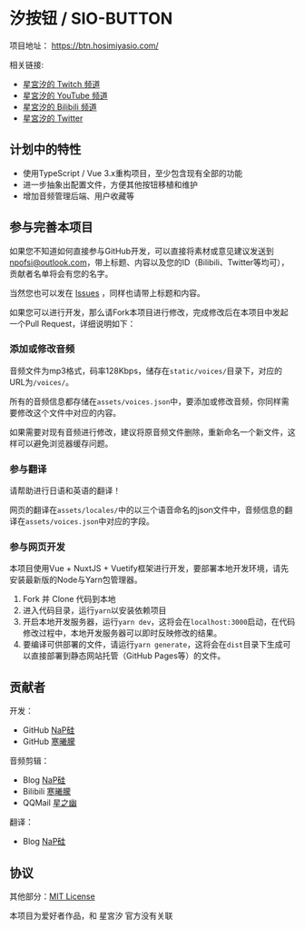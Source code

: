 # 汐按钮 / SIO-BUTTON


项目地址： https://btn.hosimiyasio.com/

相关链接:

- [星宮汐的 Twitch 频道](https://www.twitch.tv/hosimiyasio)
- [星宮汐的 YouTube 频道](http://bit.ly/38zay0t)
- [星宮汐的 Bilibili 频道](https://space.bilibili.com/402417817)
- [星宮汐的 Twitter](https://twitter.com/Hosimiya_Sio)

## 计划中的特性

- 使用TypeScript / Vue 3.x重构项目，至少包含现有全部的功能
- 进一步抽象出配置文件，方便其他按钮移植和维护
- 增加音频管理后端、用户收藏等

## 参与完善本项目

如果您不知道如何直接参与GitHub开发，可以直接将素材或意见建议发送到[npofsi@outlook.com](mailto:npofsi@outlook.com)，带上标题、内容以及您的ID（Bilibili、Twitter等均可），贡献者名单将会有您的名字。

当然您也可以发在 [Issues](https://github.com/npofsi/SioButton/issues) ，同样也请带上标题和内容。

如果您可以进行开发，那么请Fork本项目进行修改，完成修改后在本项目中发起一个Pull Request，详细说明如下：

### 添加或修改音频

音频文件为mp3格式，码率128Kbps，储存在`static/voices/`目录下，对应的URL为`/voices/`。

所有的音频信息都存储在`assets/voices.json`中，要添加或修改音频，你同样需要修改这个文件中对应的内容。

如果需要对现有音频进行修改，建议将原音频文件删除，重新命名一个新文件，这样可以避免浏览器缓存问题。

### 参与翻译

请帮助进行日语和英语的翻译！

网页的翻译在`assets/locales/`中的以三个语音命名的json文件中，音频信息的翻译在`assets/voices.json`中对应的字段。

### 参与网页开发

本项目使用Vue + NuxtJS + Vuetify框架进行开发，要部署本地开发环境，请先安装最新版的Node与Yarn包管理器。

1. Fork 并 Clone 代码到本地
2. 进入代码目录，运行`yarn`以安装依赖项目
3. 开启本地开发服务器，运行`yarn dev`，这将会在`localhost:3000`启动，在代码修改过程中，本地开发服务器可以即时反映修改的结果。
4. 要编译可供部署的文件，请运行`yarn generate`，这将会在`dist`目录下生成可以直接部署到静态网站托管（GitHub Pages等）的文件。

## 贡献者

开发：

- GitHub [NaP硅](https://github.com/npofsi)
- GitHub [寒曦朦](https://github.com/hanximeng)

音频剪辑：

- Blog [NaP硅](https://blog.npofsi.pro)
- Bilibili [寒曦朦](https://space.bilibili.com/28127254)
- QQMail [星之幽](mailto://1335851032@qq.com)

翻译：

- Blog [NaP硅](https://blog.npofsi.pro)

## 协议

其他部分：[MIT License](https://github.com/npofsi/SioButton/blob/master/LICENSE)

本项目为爱好者作品，和 星宮汐 官方没有关联
